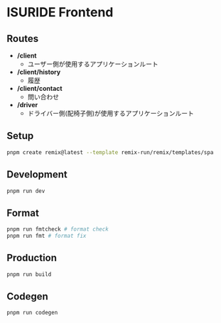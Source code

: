 # ISURIDE Frontend

## Routes

- **/client**
  - ユーザー側が使用するアプリケーションルート
- **/client/history**
  - 履歴
- **/client/contact**
  - 問い合わせ
- **/driver**
  - ドライバー側(配椅子側)が使用するアプリケーションルート


## Setup

```sh
pnpm create remix@latest --template remix-run/remix/templates/spa
```

## Development

```sh
pnpm run dev
```

## Format

```sh
pnpm run fmtcheck # format check
pnpm run fmt # format fix
```

## Production

```sh
pnpm run build
```

## Codegen

```sh
pnpm run codegen
```
